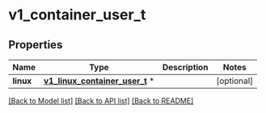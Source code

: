 # v1_container_user_t

## Properties
Name | Type | Description | Notes
------------ | ------------- | ------------- | -------------
**linux** | [**v1_linux_container_user_t**](v1_linux_container_user.md) \* |  | [optional] 

[[Back to Model list]](../README.md#documentation-for-models) [[Back to API list]](../README.md#documentation-for-api-endpoints) [[Back to README]](../README.md)


